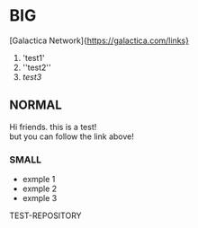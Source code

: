 # BIG
[Galactica Network]{https://galactica.com/links}

1. 'test1'
2. ''test2''
3. _test3_
## NORMAL
Hi friends. this is a test! </br>
but you can follow the link above!

### SMALL
- exmple 1
- exmple 2
- exmple 3

TEST-REPOSITORY
